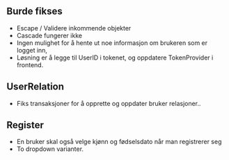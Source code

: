 ## Burde fikses

- Escape / Validere inkommende objekter
- Cascade fungerer ikke
- Ingen mulighet for å hente ut noe informasjon om brukeren som er logget inn,
- Løsning er å legge til UserID i tokenet, og oppdatere TokenProvider i frontend.

## UserRelation

- Fiks transaksjoner for å opprette og oppdater bruker relasjoner..

## Register

- En bruker skal også velge kjønn og fødselsdato når man registrerer seg
- To dropdown varianter.
